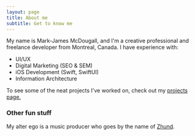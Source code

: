 ```yaml
---
layout: page
title: About me
subtitle: Get to know me
---
```


My name is Mark-James McDougall, and I'm a creative professional and freelance developer from Montreal, Canada. I have experience with:

- UI/UX
- Digital Marketing (SEO & SEM)
- iOS Development (Swift, SwiftUI)
- Information Architecture

To see some of the neat projects I've worked on, check out my [projects page.](/projects)

### Other fun stuff

My alter ego is a music producer who goes by the name of [Zhund](https://zhundmusic.com).
